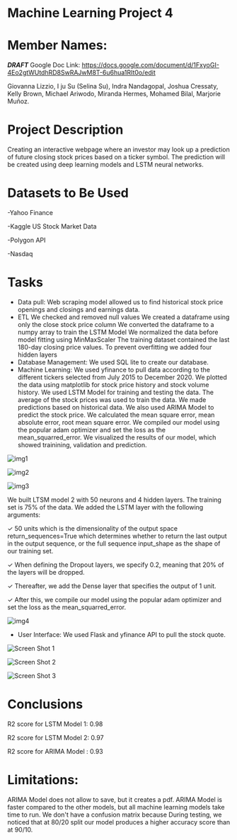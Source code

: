 # Machine Learning Project 4
# Member Names:

***DRAFT*** Google Doc Link: https://docs.google.com/document/d/1FxyoGI-4Eo2gtWUtdhRD8SwRAJwM8T-6u6hua1RIt0o/edit

Giovanna Lizzio,
I ju Su (Selina Su),
Indra Nandagopal,
Joshua Cressaty,
Kelly Brown,
Michael Ariwodo,
Miranda Hermes,
Mohamed Bilal,
Marjorie Muñoz.

# Project Description

Creating an interactive webpage where an investor may look up a prediction of future closing stock prices based on a ticker symbol. The prediction will be created using deep learning models and LSTM neural networks.

# Datasets to Be Used
-Yahoo Finance

-Kaggle US Stock Market Data 

-Polygon API

-Nasdaq

# Tasks
- Data pull:
Web scraping model allowed us to find historical stock price openings and closings and earnings data.
- ETL
We checked and removed null values
We created a dataframe using only the close stock price column
We converted the dataframe to a numpy array to train the LSTM Model
We normalized the data before model fitting using MinMaxScaler
The training dataset contained the last 180-day closing price values. 
To prevent overfitting we added four hidden layers
- Database Management: 
We used SQL lite to create our database.
- Machine Learning:
We used yfinance to pull data according to the different tickers selected from July 2015 to December 2020.
We plotted the data using matplotlib for stock price history and stock volume history. 
We used LSTM Model for training and testing the data. The average of the stock prices was used to train the data. 
We made predictions based on historical data.
We also used ARIMA Model to predict the stock price. We calculated the mean square error, mean absolute error, root mean square error. 
We compiled our model using the popular adam optimizer and set the loss as the mean_squarred_error. 
We visualized the results of our model, which showed trainining, validation and prediction. 

![img1](/stock-prediction/images/arima_test_pred_forecast.png)

![img2](/stock-prediction/images/arima_train_test.png)

![img3](/stock-prediction/images/arima_train_test_pred_forecast.png)

We built LTSM model 2 with 50 neurons and 4 hidden layers. The training set is 75% of the data. We added the LSTM layer with the following arguments:

✓ 50 units which is the dimensionality of the output space
return_sequences=True which determines whether to return the last output in the output sequence, or the full sequence input_shape as the shape of our training set.

✓ When defining the Dropout layers, we specify 0.2, meaning that 20% of the layers will be dropped.

✓ Thereafter, we add the Dense layer that specifies the output of 1 unit.

✓ After this, we compile our model using the popular adam optimizer and set the loss as the mean_squarred_error.

![img4](/stock-prediction/images/LSTM%20Model%202.jpg)

- User Interface:
We used Flask and yfinance API to pull the stock quote. 

![Screen Shot 1](/Flask_Stock_Dashboard/image/Screen%20Shot%202022-11-21%20at%204.01.31%20PM.png)

![Screen Shot 2](/Flask_Stock_Dashboard/image/Screen%20Shot%202022-11-21%20at%204.02.56%20PM.png)

![Screen Shot 3](/Flask_Stock_Dashboard/image/Screen%20Shot%202022-11-21%20at%204.03.21%20PM.png)

# Conclusions
R2 score for LSTM Model 1: 0.98

R2 score for LSTM Model 2: 0.97

R2 score for ARIMA Model : 0.93


# Limitations: 
ARIMA Model does not allow to save, but it creates a pdf.
ARIMA Model is faster compared to the other models, but all machine learning models take time to run. We don't have a confusion matrix because 
During testing, we noticed that at 80/20 split our model produces a higher accuracy score than at 90/10. 






